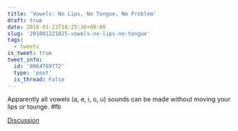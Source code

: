 ```yaml
---
title: 'Vowels: No Lips, No Tongue, No Problem'
draft: true
date: 2010-01-22T18:25:30+00:00
slug: '201001221825-vowels-no-lips-no-tongue'
tags:
  - tweets
is_tweet: true
tweet_info:
  id: '8064769772'
  type: 'post'
  is_thread: False
---
```




Apparently all vowels (a, e, i, o, u) sounds can be made without moving your lips or tounge.  #fb

[Discussion](https://x.com/sytelus/status/8064769772)
